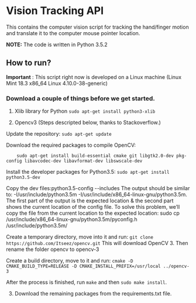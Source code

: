 # Vision Tracking API

This contains the computer vision script for tracking the hand/finger motion and translate it to the computer mouse pointer location.

**NOTE:** The code is written in Python 3.5.2

## How to run?

**Important** : This script right now is developed on a Linux machine (Linux Mint 18.3 x86_64 Linux 4.10.0-38-generic)

### Download a couple of things before we get started.

1. Xlib library for Python 
```sudo apt-get install python3-xlib```

2. Opencv3 (Steps descripted below, thanks to Stackoverflow.)

Update the repository: ```sudo apt-get update```

Download the required packages to compile OpenCV:
```
    sudo apt-get install build-essential cmake git libgtk2.0-dev pkg-config libavcodec-dev libavformat-dev libswscale-dev
```
    
Install the developer packages for Python3.5: ```sudo apt-get install python3.5-dev```
    
Copy the dev files:python3.5-config --includes The output should be similar to: -I/usr/include/python3.5m -I/usr/include/x86_64-linux-gnu/python3.5m. The first part of the output is the expected location & the second part shows the current location of the config file. To solve this problem, we’ll copy the file from the current location to the expected location: sudo cp /usr/include/x86_64-linux-gnu/python3.5m/pyconfig.h /usr/include/python3.5m/

Create a temporary directory, move into it and run: ```git clone https://github.com/Itseez/opencv.git``` This will download OpenCV 3. Then rename the folder opencv to opencv-3

Create a build directory, move to it and run:
```cmake -D CMAKE_BUILD_TYPE=RELEASE -D CMAKE_INSTALL_PREFIX=/usr/local ../opencv-3```

 After the process is finished, run ```make``` and then ```sudo make install```.

3. Download the remaining packages from the requirements.txt file. 
